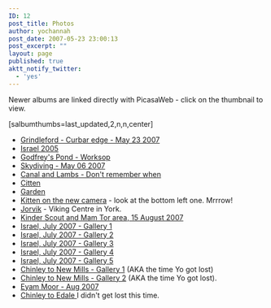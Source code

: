 ```yaml
---
ID: 12
post_title: Photos
author: yochannah
post_date: 2007-05-23 23:00:13
post_excerpt: ""
layout: page
published: true
aktt_notify_twitter:
  - 'yes'
---
```

Newer albums are linked directly with PicasaWeb - click on the thumbnail to view. 

[salbumthumbs=last_updated,2,n,n,center]

<ul>
	<li><a href="http://catwithnoname.com/photos/20070523/">Grindleford - Curbar edge - May 23 2007</a></li>
	<li><a href="http://catwithnoname.com/photos/original/">Israel 2005</a></li>
	<li><a href="http://catwithnoname.com/photos/Godfrey%27s%20pond/">Godfrey's Pond - Worksop</a></li>
	<li><a href="http://catwithnoname.com/photos/Dive/">Skydiving - May 06 2007</a></li>
	<li><a href="http://catwithnoname.com/photos/Canal%20and%20lambs/">Canal and Lambs - Don't remember when</a></li>
	<li><a href="http://yochannah.powweb.com/photos/Citten/index.html">Citten</a></li>
	<li><a href="http://catwithnoname.com/photos/garden/">Garden</a></li>
	<li><a href="http://www.catwithnoname.com/photos/New%20cameracat/">Kitten on the new camera</a> - look at the bottom left one. Mrrrow!</li>
<li><a href="http://www.catwithnoname.com/photos/Jorvik/">Jorvik</a> - Viking Centre in York.</li>
<li><a href="http://www.catwithnoname.com/photos/kinder15082007/">Kinder Scout and Mam Tor area, 15 August 2007</a></li>
<li><a href="http://www.catwithnoname.com/photos/Israel%202007%20Gallery%201/">Israel, July 2007 - Gallery 1</a></li>
<li><a href="http://www.catwithnoname.com/photos/Israel%202007%20Gallery%202/">Israel, July 2007 - Gallery 2</a></li>
<li><a href="http://www.catwithnoname.com/photos/Israel%202007%20Gallery%203/">Israel, July 2007 - Gallery 3</a></li>
<li><a href="http://www.catwithnoname.com/photos/Israel%202007%20Gallery%204/">Israel, July 2007 - Gallery 4</a></li>
<li><a href="http://www.catwithnoname.com/photos/Israel%202007%20Gallery%205/">Israel, July 2007 - Gallery 5</a></li>
<li><a href="http://www.catwithnoname.com/photos/chinley1">Chinley to New Mills - Gallery 1</a> (AKA the time Yo got lost)</li>
<li><a href="http://www.catwithnoname.com/photos/chinley2">Chinley to New Mills - Gallery 2</a> (AKA the time Yo got lost).</li>
<li><a href="http://www.catwithnoname.com/photos/eyammoor22082007">Eyam Moor - Aug 2007 </a> </li>
<li><a href="http://www.catwithnoname.com/photos/chinleyedale">Chinley to Edale </a> I didn't get lost this time. </li>


</ul>